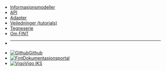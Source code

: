 * [Informasjonsmodeller](models.md)
* [API](api.md)
* [Adapter](adapter.md)
* [Veiledninger (tutorials)](tutorials.md)
* [Tegneserie](tegneserie.md)
* [Om FINT](fint.md)
- ****
* [![Github](https://icongram.jgog.in/simple/github.svg?color=808080&size=16)Github](https://github.com/fintlabs)
* [![Fint](_media/favicon.ico ':size=16')Dokumentasjonsportal](https://informasjonsmodell.felleskomponent.no)
* [![Vigo](https://www.vigoiks.no/extension/site/design/site/images/favicon/favicon.ico ':size=16')Vigo IKS](https://www.vigoiks.no)
